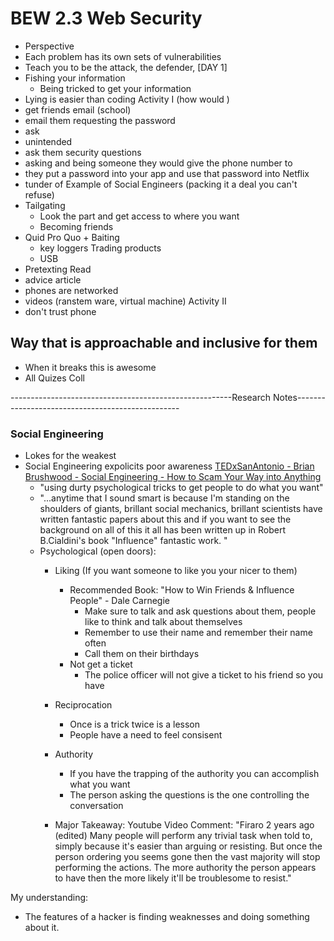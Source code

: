 # BEW 2.3 Web Security
- Perspective
- Each problem has its own sets of vulnerabilities
- Teach you to be the attack, the defender,
[DAY 1]
- Fishing your information
    - Being tricked to get your information
- Lying is easier than coding
Activity I (how would )
- get friends email (school)
- email them requesting the password
- ask
- unintended
- ask them security questions
- asking and being someone they would give the phone number to
- they put a password into your app and use that password into Netflix
- tunder of
Example of Social Engineers (packing it a deal you can't refuse)
- Tailgating
    - Look the part and get access to where you want
    - Becoming friends
- Quid Pro Quo + Baiting
    - key loggers
    Trading products
    - USB
- Pretexting
Read
- advice article
- phones are networked
- videos (ranstem ware, virtual machine)
Activity II
- don't trust phone

## Way that is approachable and inclusive for them
- When it breaks this is awesome
- All Quizes
Coll

-------------------------------------------------------Research Notes-------------------------------------------------
### Social Engineering
- Lokes for the weakest 
- Social Engineering expolicits poor awareness
[TEDxSanAntonio - Brian Brushwood - Social Engineering - How to Scam Your Way into Anything](https://www.youtube.com/watch?v=yY-lMkeZVuY)
    - "using durty psychological tricks to get people to do what you want"
    - "...anytime that I sound smart is because I'm standing on the shoulders of giants, brillant social mechanics, brillant scientists have written fantastic papers about this and if you want to see the background on all of this it all has been written up in Robert B.Cialdini's book "Influence" fantastic work. "
    - Psychological (open doors):
        - Liking (If you want someone to like you your nicer to them)
            - Recommended Book:
            "How to Win Friends & Influence People" - Dale Carnegie
                - Make sure to talk and ask questions about them, people like to think and talk about themselves
                - Remember to use their name and remember their name often
                - Call them on their birthdays
            - Not get a ticket
                - The police officer will not give a ticket to his friend so you have 
        - Reciprocation
            - Once is a trick twice is a lesson
            - People have a need to feel consisent
        - Authority
            - If you have the trapping of the authority you can accomplish what you want
            - The person asking the questions is the one controlling the conversation

        - Major Takeaway:
        Youtube Video Comment:
        "Firaro 2 years ago (edited)
        Many people will perform any trivial task when told to, simply because it's easier than arguing or resisting. But once the person ordering you seems gone then the vast majority will stop performing the actions. The more authority the person appears to have then the more likely it'll be troublesome to resist."

My understanding:
- The features of a hacker is finding weaknesses and doing something about it.